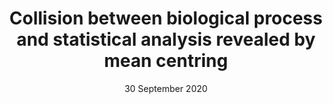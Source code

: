 ---
layout: page
collections: publications
title: Collision between biological process and statistical analysis revealed by mean centring
authors: Westneat, D. F., Araya-Ajoy, Y. G., Allegue, H., Class, B., Dingemanse, N., Dochtermann, N. A., Garamszegi, L. Z., Martin, J. G. A., Nakagawa, S., Réale, D., & Schielzeth, H.
year: 2020
date: 30 September 2020
doi: 10.1111/1365-2656.13360
journal: Journal of Animal Ecology
volume: 89
issue: 12
pages: 2813–2824
---
